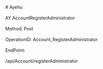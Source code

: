<br>#     Ayehu</br>
<br>AY AccountRegisterAdministrator</br>
<br>Method: Post</br>
<br>OperationID: Account_RegisterAdministrator</br>
<br>EndPoint:</br>
<br>/api/Account/registerAdministrator</br>

